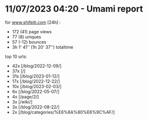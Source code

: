 # 11/07/2023 04:20 - Umami report
for www.shifeiti.com [24h] :

 - 172 (41) page views
 - 77 (8) uniques
 - 57 (-12) bounces
 - 3h 1' 41'' (1h 20' 37'') totaltime


top 10 urls:
 - 42x [/blog/2022-12-09/]
 - 37x [/]
 - 31x [/blog/2023-01-12/]
 - 17x [/blog/2022-12-22/]
 - 10x [/blog/2023-02-03/]
 - 6x [/blog/2022-05-07/]
 - 4x [/page/2/]
 - 3x [/wiki/]
 - 3x [/blog/2022-08-22/]
 - 2x [/blog/categories/%E6%8A%80%E6%9C%AF/]


